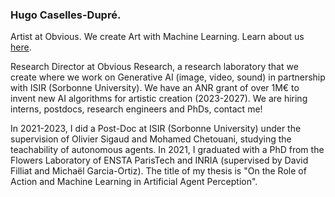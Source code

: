 ### Hugo Caselles-Dupré.

Artist at Obvious. We create Art with Machine Learning. Learn about us [here](http://obvious-art.com/).

Research Director at Obvious Research, a research laboratory that we create where we work on Generative AI (image, video, sound) in partnership with ISIR (Sorbonne University). We have an ANR grant of over 1M€ to invent new AI algorithms for artistic creation (2023-2027). We are hiring interns, postdocs, research engineers and PhDs, contact me!

In 2021-2023, I did a Post-Doc at ISIR (Sorbonne University) under the supervision of Olivier Sigaud and Mohamed Chetouani, studying the teachability of autonomous agents.
In 2021, I graduated with a PhD from the Flowers Laboratory of ENSTA ParisTech and INRIA (supervised by David Filliat and Michaël Garcia-Ortiz). The title of my thesis is "On the Role of Action and Machine Learning in Artificial Agent Perception".

<!--
**Caselles/Caselles** is a ✨ _special_ ✨ repository because its `README.md` (this file) appears on your GitHub profile.

